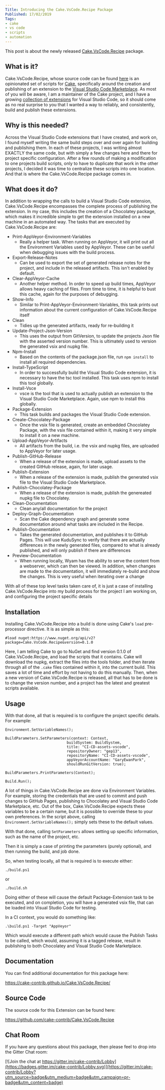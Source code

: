 ```yaml
---
Title: Introducing the Cake.VsCode.Recipe Package
Published: 17/02/2019
Tags:
- cake
- vs code
- scripts
- automation
---
```


This post is about the newly released [Cake.VsCode.Recipe](https://www.nuget.org/packages/Cake.VsCode.Recipe/) package.

## What is it?

Cake.VsCode.Recipe, whose source code can be found [here](https://github.com/cake-contrib/Cake.VsCode.Recipe) is an opinionated set of scripts for [Cake](https://cakebuild.net/), specifically around the creation and publishing of an extension to the [Visual Studio Code Marketplace](https://marketplace.visualstudio.com/vscode).  As most of you will be aware, I am a maintainer of the Cake project, and I have a growing [collection of extensions](https://marketplace.visualstudio.com/publishers/gep13) for Visual Studio Code, so it should come as no real surprise to you that I wanted a way to reliably, and consistently, build and publish these extensions.

## Why is this needed?

Across the Visual Studio Code extensions that I have created, and work on, I found myself writing the same build steps over and over again for building and publishing them.  In each of these projects, I was writing almost EXACTLY the same code, but with simply a few changes here and there for project specific configuration.  After a few rounds of making a modification to one projects build scripts, only to have to duplicate that work in the other projects, I decided it was time to centralize these scripts into one location.  And that is where the Cake.VsCode.Recipe package comes in.

## What does it do?

In addition to wrapping the calls to build a Visual Studio Code extension, Cake.VsCode.Recipe encompasses the complete process of publishing the extension.  In my case, this includes the creation of a Chocolatey package, which makes it incredible simple to get the extension installed on a new machine in an automated way.  The tasks that are executed by Cake.VsCode.Recipe are:

* Print-AppVeyor-Environment-Variables
  * Really a helper task.  When running on AppVeyor, it will print out all the Environment Variables used by AppVeyor.  These can be useful when debugging issues with the build process.
* Export-Release-Notes
  * Can be used to export the set of generated release notes for the project, and include in the released artifacts.  This isn't enabled by default.
* Clear-AppVeyor-Cache
  * Another helper method.  In order to speed up build times, AppVeyor allows heavy caching of files.  From time to time, it is helpful to bust this cache, again for the purposes of debugging.
* Show-Info
  * Similar to Print-AppVeyor-Environment-Variables, this task prints out information about the current configuration of Cake.VsCode.Recipe itself
* Clean
  * Tidies up the generated artifacts, ready for re-building it
* Update-Project-Json-Version
  * This uses the output from GitVersion, to update the projects Json file with the asserted version number.  This is ultimately used to version the generated vsix and nupkg file.
* Npm-Install
  * Based on the contents of the package.json file, run `npm install` to install all required dependencies.
* Install-TypeScript
  * In order to successfully build the Visual Studio Code extension, it is necessary to have the tsc tool installed.  This task uses npm to install this tool globally.
* Install-Vsce
  * vsce is the tool that is used to actually publish an extension to the Visual Studio Code Marketplace.  Again, use npm to install this globally.
* Package-Extension
  * This task builds and packages the Visual Studio Code extension.
* Create-Chocolatey-Package
  * Once the vsix file is generated, create an embedded Chocolatey Package, with the vsix file contained within it, making it very simple to install it on a new machine.
* Upload-AppVeyor-Artifacts
  * All artifacts from the build, i.e. the vsix and nupkg files, are uploaded to AppVeyor for later usage.
* Publish-GitHub-Release
  * When a release of the extension is made, upload assets to the created GitHub release, again, for later usage.
* Publish-Extension
  * When a release of the extension is made, publish the generated vsix file to the Visual Studio Code Marketplace.
* Publish-Chocolatey-Package
  * When a release of the extension is made, publish the genereated nupkg file to Chocolatey.
* Clean-Documentation
  * Clean any/all documentation for the project
* Deploy-Graph-Documentation
  * Scan the Cake dependency graph and generate some documentation around what tasks are included in the Recipe.
* Publish-Documentation
  * Takes the generated documentation, and publishes it to GitHub Pages.  This will use KuduSync to verify that there are actually differences in the newly generated files, compared to what is already published, and will only publish if there are differences
* Preview-Documentation
  * When running locally, Wyam has the ability to serve the content from a webserver, which can then be viewed.  In addition, when changes are made to the documentation, it will immediately re-build and show the changes.  This is very useful when iterating over a change

With all of these top level tasks taken care of, it is just a case of installing Cake.VsCode.Recipe into my build process for the project I am working on, and configuring the project specific details

## Installation

Installing Cake.VsCode.Recipe into a build is done using Cake's `load` pre-processor directive.  It is as simple as this:

```
#load nuget:https://www.nuget.org/api/v2?package=Cake.VsCode.Recipe&version=0.1.0
```

Here, I am telling Cake to go to NuGet and find version 0.1.0 of Cake.VsCode.Recipe, and load the scripts that it contains.  Cake will download the nupkg, extract the files into the tools folder, and then iterate through all of the `.cake` files contained within it, into the current build.  This saves a lot of time and effort by not having to do this manually.  Then, when a new version of Cake.VsCode.Recipe is released, all that has to be done is to change the version number, and a project has the latest and greatest scripts available.

## Usage

With that done, all that is required is to configure the project specific details.  For example:

```
Environment.SetVariableNames();

BuildParameters.SetParameters(context: Context,
                            buildSystem: BuildSystem,
                            title: "CI-CD-assets-vscode",
                            repositoryOwner: "gep13",
                            repositoryName: "CI-CD-assets-vscode",
                            appVeyorAccountName: "GaryEwanPark",
                            shouldRunGitVersion: true);

BuildParameters.PrintParameters(Context);

Build.Run();
```

A lot of things in Cake.VsCode.Recipe are done via Environment Variables.  For example, storing the credentials that are used to commit and push changes to GitHub Pages, publishing to Chocolatey and Visual Studio Code Marketplace, etc.  Out of the box, Cake.VsCode.Recipe expects these variables to be a certain name, but it is possible to override these to your own preferences.  In the script above, calling `Environment.SetVariableNames();` simply sets these to the default values.

With that done, calling `SetParameters` allows setting up specific information, such as the name of the project, etc.

Then it is simply a case of printing the parameters (purely optional), and then running the build, and job done.

So, when testing locally, all that is required is to execute either:

```
./build.ps1
```

or

```
./build.sh
```

Doing either of these will cause the default Package-Extension task to be executed, and on completion, you will have a generated vsix file, that can be loaded into Visual Studio Code for testing.

In a CI context, you would do something like:

```
.\build.ps1 -Target "AppVeyor"
```

Which would execute a different path which would cause the Publish Tasks to be called, which would, assuming it is a tagged release, result in publishing to both Chocolatey and Visual Studio Code Marketplace.

## Documentation

You can find additional documentation for this package here:

https://cake-contrib.github.io/Cake.VsCode.Recipe/

## Source Code

The source code for this Extension can be found here:

https://github.com/cake-contrib/Cake.VsCode.Recipe

## Chat Room

If you have any questions about this package, then please feel to drop into the Gitter Chat room:

[![Join the chat at https://gitter.im/cake-contrib/Lobby](https://badges.gitter.im/cake-contrib/Lobby.svg)](https://gitter.im/cake-contrib/Lobby?utm_source=badge&utm_medium=badge&utm_campaign=pr-badge&utm_content=badge)
